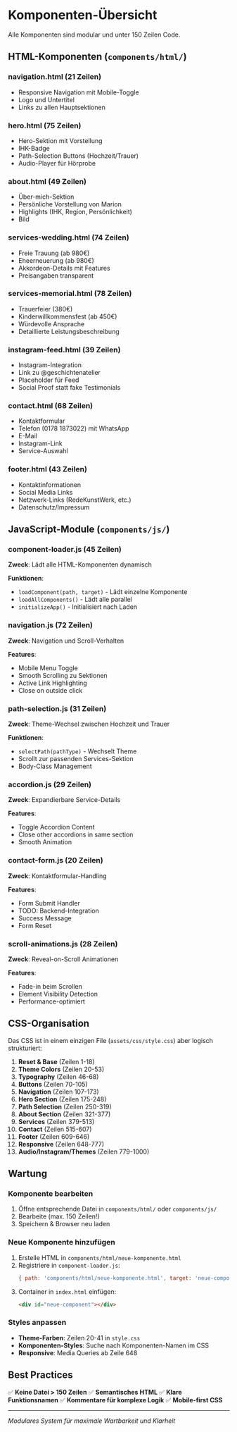 # Komponenten-Übersicht

Alle Komponenten sind modular und unter 150 Zeilen Code.

## HTML-Komponenten (`components/html/`)

### navigation.html (21 Zeilen)
- Responsive Navigation mit Mobile-Toggle
- Logo und Untertitel
- Links zu allen Hauptsektionen

### hero.html (75 Zeilen)
- Hero-Sektion mit Vorstellung
- IHK-Badge
- Path-Selection Buttons (Hochzeit/Trauer)
- Audio-Player für Hörprobe

### about.html (49 Zeilen)
- Über-mich-Sektion
- Persönliche Vorstellung von Marion
- Highlights (IHK, Region, Persönlichkeit)
- Bild

### services-wedding.html (74 Zeilen)
- Freie Trauung (ab 980€)
- Eheerneuerung (ab 980€)
- Akkordeon-Details mit Features
- Preisangaben transparent

### services-memorial.html (78 Zeilen)
- Trauerfeier (380€)
- Kinderwillkommensfest (ab 450€)
- Würdevolle Ansprache
- Detaillierte Leistungsbeschreibung

### instagram-feed.html (39 Zeilen)
- Instagram-Integration
- Link zu @geschichtenatelier
- Placeholder für Feed
- Social Proof statt fake Testimonials

### contact.html (68 Zeilen)
- Kontaktformular
- Telefon (0178 1873022) mit WhatsApp
- E-Mail
- Instagram-Link
- Service-Auswahl

### footer.html (43 Zeilen)
- Kontaktinformationen
- Social Media Links
- Netzwerk-Links (RedeKunstWerk, etc.)
- Datenschutz/Impressum

## JavaScript-Module (`components/js/`)

### component-loader.js (45 Zeilen)
**Zweck**: Lädt alle HTML-Komponenten dynamisch

**Funktionen**:
- `loadComponent(path, target)` - Lädt einzelne Komponente
- `loadAllComponents()` - Lädt alle parallel
- `initializeApp()` - Initialisiert nach Laden

### navigation.js (72 Zeilen)
**Zweck**: Navigation und Scroll-Verhalten

**Features**:
- Mobile Menu Toggle
- Smooth Scrolling zu Sektionen
- Active Link Highlighting
- Close on outside click

### path-selection.js (31 Zeilen)
**Zweck**: Theme-Wechsel zwischen Hochzeit und Trauer

**Funktionen**:
- `selectPath(pathType)` - Wechselt Theme
- Scrollt zur passenden Services-Sektion
- Body-Class Management

### accordion.js (29 Zeilen)
**Zweck**: Expandierbare Service-Details

**Features**:
- Toggle Accordion Content
- Close other accordions in same section
- Smooth Animation

### contact-form.js (20 Zeilen)
**Zweck**: Kontaktformular-Handling

**Features**:
- Form Submit Handler
- TODO: Backend-Integration
- Success Message
- Form Reset

### scroll-animations.js (28 Zeilen)
**Zweck**: Reveal-on-Scroll Animationen

**Features**:
- Fade-in beim Scrollen
- Element Visibility Detection
- Performance-optimiert

## CSS-Organisation

Das CSS ist in einem einzigen File (`assets/css/style.css`) aber logisch strukturiert:

1. **Reset & Base** (Zeilen 1-18)
2. **Theme Colors** (Zeilen 20-53)
3. **Typography** (Zeilen 46-68)
4. **Buttons** (Zeilen 70-105)
5. **Navigation** (Zeilen 107-173)
6. **Hero Section** (Zeilen 175-248)
7. **Path Selection** (Zeilen 250-319)
8. **About Section** (Zeilen 321-377)
9. **Services** (Zeilen 379-513)
10. **Contact** (Zeilen 515-607)
11. **Footer** (Zeilen 609-646)
12. **Responsive** (Zeilen 648-777)
13. **Audio/Instagram/Themes** (Zeilen 779-1000)

## Wartung

### Komponente bearbeiten
1. Öffne entsprechende Datei in `components/html/` oder `components/js/`
2. Bearbeite (max. 150 Zeilen!)
3. Speichern & Browser neu laden

### Neue Komponente hinzufügen
1. Erstelle HTML in `components/html/neue-komponente.html`
2. Registriere in `component-loader.js`:
   ```javascript
   { path: 'components/html/neue-komponente.html', target: 'neue-component' }
   ```
3. Container in `index.html` einfügen:
   ```html
   <div id="neue-component"></div>
   ```

### Styles anpassen
- **Theme-Farben**: Zeilen 20-41 in `style.css`
- **Komponenten-Styles**: Suche nach Komponenten-Namen im CSS
- **Responsive**: Media Queries ab Zeile 648

## Best Practices

✅ **Keine Datei > 150 Zeilen**
✅ **Semantisches HTML**
✅ **Klare Funktionsnamen**
✅ **Kommentare für komplexe Logik**
✅ **Mobile-first CSS**

---

*Modulares System für maximale Wartbarkeit und Klarheit*
